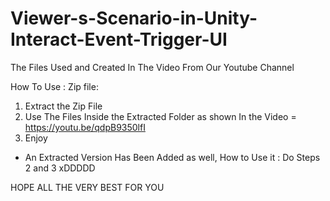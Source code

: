 # Viewer-s-Scenario-in-Unity-Interact-Event-Trigger-UI
The Files Used and Created In The Video From Our Youtube Channel

How To Use :
Zip file:
1) Extract the Zip File
2) Use The Files Inside the Extracted Folder as shown In the Video = https://youtu.be/qdpB9350lfI
3) Enjoy

* An Extracted Version Has Been Added as well, How to Use it :
Do Steps 2 and 3 xDDDDD

HOPE ALL THE VERY BEST FOR YOU

